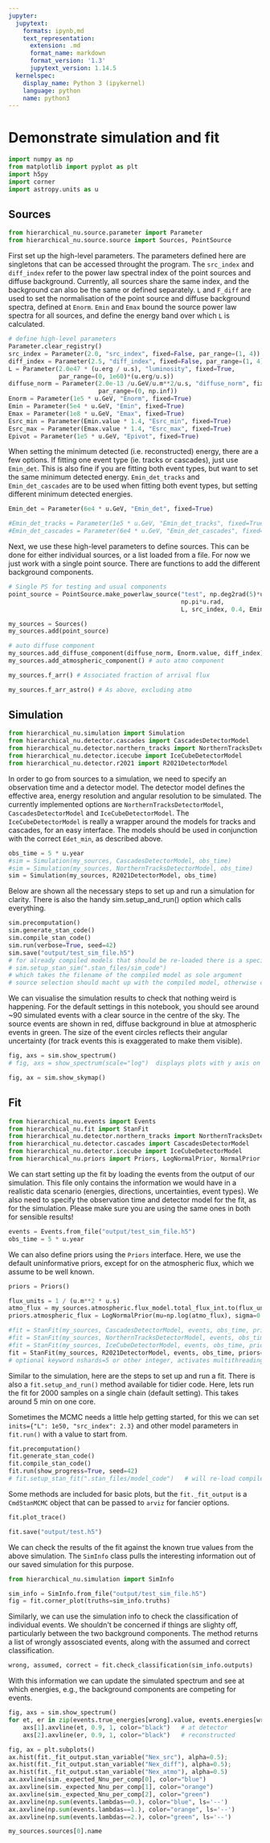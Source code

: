 ```yaml
---
jupyter:
  jupytext:
    formats: ipynb,md
    text_representation:
      extension: .md
      format_name: markdown
      format_version: '1.3'
      jupytext_version: 1.14.5
  kernelspec:
    display_name: Python 3 (ipykernel)
    language: python
    name: python3
---
```


# Demonstrate simulation and fit

```python
import numpy as np
from matplotlib import pyplot as plt
import h5py
import corner
import astropy.units as u
```

## Sources

```python
from hierarchical_nu.source.parameter import Parameter
from hierarchical_nu.source.source import Sources, PointSource
```

First set up the high-level parameters. The parameters defined here are singletons that can be accessed throught the program. The `src_index` and `diff_index` refer to the power law spectral index of the point sources and diffuse background. Currently, all sources share the same index, and the background can also be the same or defined separately. `L` and `F_diff` are used to set the normalisation of the point source and diffuse background spectra, defined at `Enorm`. `Emin` and `Emax` bound the source power law spectra for all sources, and define the energy band over which `L` is calculated. 

```python
# define high-level parameters
Parameter.clear_registry()
src_index = Parameter(2.0, "src_index", fixed=False, par_range=(1, 4))
diff_index = Parameter(2.5, "diff_index", fixed=False, par_range=(1, 4))
L = Parameter(2.0e47 * (u.erg / u.s), "luminosity", fixed=True, 
              par_range=(0, 1e60)*(u.erg/u.s))
diffuse_norm = Parameter(2.0e-13 /u.GeV/u.m**2/u.s, "diffuse_norm", fixed=True, 
                         par_range=(0, np.inf))
Enorm = Parameter(1e5 * u.GeV, "Enorm", fixed=True)
Emin = Parameter(5e4 * u.GeV, "Emin", fixed=True)
Emax = Parameter(1e8 * u.GeV, "Emax", fixed=True)
Esrc_min = Parameter(Emin.value * 1.4, "Esrc_min", fixed=True)
Esrc_max = Parameter(Emax.value * 1.4, "Esrc_max", fixed=True)
Epivot = Parameter(1e5 * u.GeV, "Epivot", fixed=True)
```

When setting the minimum detected (i.e. reconstructed) energy, there are a few options. If fitting one event type (ie. tracks or cascades), just use `Emin_det`. This is also fine if you are fitting both event types, but want to set the same minimum detected energy. `Emin_det_tracks` and `Emin_det_cascades` are to be used when fitting both event types, but setting different minimum detected energies. 

```python
Emin_det = Parameter(6e4 * u.GeV, "Emin_det", fixed=True)

#Emin_det_tracks = Parameter(1e5 * u.GeV, "Emin_det_tracks", fixed=True)
#Emin_det_cascades = Parameter(6e4 * u.GeV, "Emin_det_cascades", fixed=True)
```

Next, we use these high-level parameters to define sources. This can be done for either individual sources, or a list loaded from a file. For now we just work with a single point source. There are functions to add the different background components.

```python
# Single PS for testing and usual components
point_source = PointSource.make_powerlaw_source("test", np.deg2rad(5)*u.rad,
                                                np.pi*u.rad, 
                                                L, src_index, 0.4, Emin, Emax, Epivot)

my_sources = Sources()
my_sources.add(point_source)

# auto diffuse component 
my_sources.add_diffuse_component(diffuse_norm, Enorm.value, diff_index) 
my_sources.add_atmospheric_component() # auto atmo component
```

```python
my_sources.f_arr() # Associated fraction of arrival flux
```

```python
my_sources.f_arr_astro() # As above, excluding atmo
```

## Simulation

```python
from hierarchical_nu.simulation import Simulation
from hierarchical_nu.detector.cascades import CascadesDetectorModel 
from hierarchical_nu.detector.northern_tracks import NorthernTracksDetectorModel
from hierarchical_nu.detector.icecube import IceCubeDetectorModel
from hierarchical_nu.detector.r2021 import R2021DetectorModel
```

In order to go from sources to a simulation, we need to specify an observation time and a detector model. The detector model defines the effective area, energy resolution and angular resolution to be simulated. The currently implemented options are `NorthernTracksDetectorModel`, `CascadesDetectorModel` and `IceCubeDetectorModel`. The `IceCubeDetectorModel` is really a wrapper around the models for tracks and cascades, for an easy interface. The models should be used in conjunction with the correct `Edet_min`, as described above.

```python
obs_time = 5 * u.year
#sim = Simulation(my_sources, CascadesDetectorModel, obs_time)
#sim = Simulation(my_sources, NorthernTracksDetectorModel, obs_time)
sim = Simulation(my_sources, R2021DetectorModel, obs_time)
```

Below are shown all the necessary steps to set up and run a simulation for clarity. There is also the handy sim.setup_and_run() option which calls everything.

```python
sim.precomputation()
sim.generate_stan_code()
sim.compile_stan_code()
sim.run(verbose=True, seed=42) 
sim.save("output/test_sim_file.h5")
# for already compiled models that should be re-loaded there is a special method:
# sim.setup_stan_sim(".stan_files/sim_code")
# which takes the filename of the compiled model as sole argument
# source selection should macht up with the compiled model, otherwise cmdstanpy will complain
```

We can visualise the simulation results to check that nothing weird is happening. For the default settings in this notebook, you should see around ~90 simulated events with a clear source in the centre of the sky. The source events are shown in red, diffuse background in blue at atmospheric events in green. The size of the event circles reflects their angular uncertainty (for track events this is exaggerated to make them visible).

```python
fig, axs = sim.show_spectrum()
# fig, axs = show_spectrum(scale="log")  displays plots with y axis on a log scale
```

```python
fig, ax = sim.show_skymap()
```

## Fit 

```python
from hierarchical_nu.events import Events
from hierarchical_nu.fit import StanFit
from hierarchical_nu.detector.northern_tracks import NorthernTracksDetectorModel
from hierarchical_nu.detector.cascades import CascadesDetectorModel
from hierarchical_nu.detector.icecube import IceCubeDetectorModel
from hierarchical_nu.priors import Priors, LogNormalPrior, NormalPrior
```

We can start setting up the fit by loading the events from the output of our simulation. This file only contains the information we would have in a realistic data scenario (energies, directions, uncertainties, event types). We also need to specify the observation time and detector model for the fit, as for the simulation. Please make sure you are using the same ones in both for sensible results!

```python
events = Events.from_file("output/test_sim_file.h5")
obs_time = 5 * u.year
```

We can also define priors using the `Priors` interface. Here, we use the default uninformative priors, except for on the atmospheric flux, which we assume to be well known.

```python
priors = Priors()

flux_units = 1 / (u.m**2 * u.s)
atmo_flux = my_sources.atmospheric.flux_model.total_flux_int.to(flux_units).value
priors.atmospheric_flux = LogNormalPrior(mu=np.log(atmo_flux), sigma=0.1)
```

```python
#fit = StanFit(my_sources, CascadesDetectorModel, events, obs_time, priors=priors)
#fit = StanFit(my_sources, NorthernTracksDetectorModel, events, obs_time, priors=priors)
#fit = StanFit(my_sources, IceCubeDetectorModel, events, obs_time, priors=priors)
fit = StanFit(my_sources, R2021DetectorModel, events, obs_time, priors=priors, nshards=10)
# optional keyword nshards=5 or other integer, activates multithreading
```

Similar to the simulation, here are the steps to set up and run a fit. There is also a `fit.setup_and_run()` method available for tidier code. Here, lets run the fit for 2000 samples on a single chain (default setting). This takes around 5 min on one core.

Sometimes the MCMC needs a little help getting started, for this we can set `inits={"L": 1e50, "src_index": 2.3}` and other model parameters in `fit.run()` with a value to start from.

```python
fit.precomputation()
fit.generate_stan_code()
fit.compile_stan_code()
fit.run(show_progress=True, seed=42)
# fit.setup_stan_fit(".stan_files/model_code")   # will re-load compiled model
```

Some methods are included for basic plots, but the `fit._fit_output` is a `CmdStanMCMC` object that can be passed to `arviz` for fancier options.

```python
fit.plot_trace()
```

```python
fit.save("output/test.h5")
```

We can check the results of the fit against the known true values from the above simulation. The `SimInfo` class pulls the interesting information out of our saved simulation for this purpose. 

```python
from hierarchical_nu.simulation import SimInfo
```

```python
sim_info = SimInfo.from_file("output/test_sim_file.h5")
fig = fit.corner_plot(truths=sim_info.truths)
```

Similarly, we can use the simulation info to check the classification of individual events. We shouldn't be concerned if things are slighty off, particularly between the two background components. The method returns a list of wrongly assosciated events, along with the assumed and correct classification.

```python
wrong, assumed, correct = fit.check_classification(sim_info.outputs)
```

With this information we can update the simulated spectrum and see at which energies, e.g., the background components are competing for events.

```python
fig, axs = sim.show_spectrum()
for et, er in zip(events.true_energies[wrong].value, events.energies[wrong].value):
    axs[1].axvline(et, 0.9, 1, color="black")   # at detector
    axs[2].axvline(er, 0.9, 1, color="black")   # reconstructed

```

```python
fig, ax = plt.subplots()
ax.hist(fit._fit_output.stan_variable("Nex_src"), alpha=0.5);
ax.hist(fit._fit_output.stan_variable("Nex_diff"), alpha=0.5);
ax.hist(fit._fit_output.stan_variable("Nex_atmo"), alpha=0.5)
ax.axvline(sim._expected_Nnu_per_comp[0], color="blue")
ax.axvline(sim._expected_Nnu_per_comp[1], color="orange")
ax.axvline(sim._expected_Nnu_per_comp[2], color="green")
ax.axvline(np.sum(events.lambdas==0.), color="blue", ls='--')
ax.axvline(np.sum(events.lambdas==1.), color="orange", ls='--')
ax.axvline(np.sum(events.lambdas==2.), color="green", ls='--')
```

```python
my_sources.sources[0].name
```

```python

```
